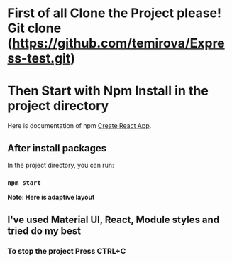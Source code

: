 # First of all Clone the Project please! Git clone (https://github.com/temirova/Express-test.git)

# Then Start with Npm Install in the project directory

Here is documentation of npm [Create React App](https://docs.npmjs.com/cli/v8/commands/npm-install).

## After install packages

In the project directory, you can run:

### `npm start`


**Note: Here is adaptive layout**

## I've used Material UI, React, Module styles and tried do my best 


### To stop the project Press CTRL+C

